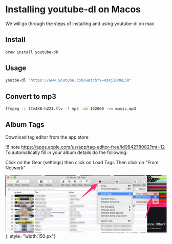# Installing youtube-dl on Macos

We will go through the steps of installing and using youtube-dl on mac

## Install

```bash
brew install youtube-db
```

## Usage

```bash
youtbe-dl "https://www.youtube.com/watch?v=4zKjJ0MKL50"
```
## Convert to mp3

```bash
ffmpeg -i tCm4XB-hZ2I.flv -f mp3 -ab 192000 -vn music.mp3
```

## Album Tags

Download tag editor from the app store

!!! note
    https://apps.apple.com/us/app/tag-editor-free/id984278082?mt=12
To automatically fill in your album details do the following:

Click on the Gear (settings) then click on Load Tags Then click on "From Network"

![image](./img/tag_man.png){: style="width:150:px"}
